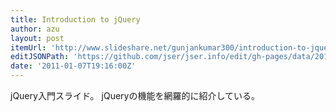 ```yaml
---
title: Introduction to jQuery
author: azu
layout: post
itemUrl: 'http://www.slideshare.net/gunjankumar300/introduction-to-jquery-6684954'
editJSONPath: 'https://github.com/jser/jser.info/edit/gh-pages/data/2011/01/index.json'
date: '2011-01-07T19:16:00Z'
---
```

jQuery入門スライド。
jQueryの機能を網羅的に紹介している。
